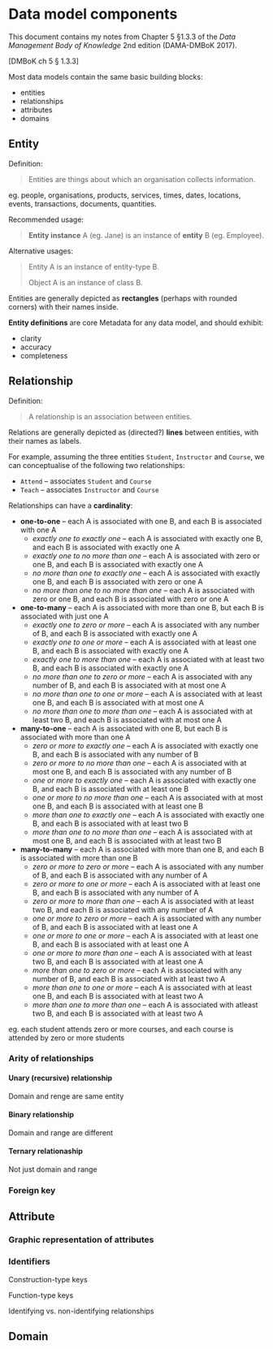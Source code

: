 # Data model components

This document contains my notes from Chapter 5 §1.3.3 of the *Data Management Body of Knowledge* 2nd edition (DAMA-DMBoK 2017).

[DMBoK ch 5 § 1.3.3]

Most data models contain the same basic building blocks:
- entities
- relationships
- attributes
- domains

## Entity

Definition:

> Entities are things about which an organisation collects information.

eg. people, organisations, products, services, times, dates, locations, events, transactions, documents, quantities.

Recommended usage:

> **Entity instance** A (eg. Jane) is an instance of **entity** B (eg. Employee).

Alternative usages:

> Entity A is an instance of entity-type B.
>
> Object A is an instance of class B.

Entities are generally depicted as **rectangles** (perhaps with rounded corners) with their names inside.

**Entity definitions** are core Metadata for any data model, and should exhibit:
- clarity
- accuracy
- completeness

## Relationship

Definition:

> A relationship is an association between entities.

Relations are generally depicted as (directed?) **lines** between entities, with their names as labels.

For example, assuming the three entities `Student`, `Instructor` and `Course`, we can conceptualise of the following two relationships:
- `Attend` – associates `Student` and `Course`
- `Teach` – associates `Instructor` and `Course`

Relationships can have a **cardinality**:
- **one-to-one** – each A is associated with one B, and each B is associated with one A
  - *exactly one to exactly one* – each A is associated with exactly one B, and each B is associated with exactly one A
  - *exactly one to no more than one* – each A is associated with zero or one B, and each B is associated with exactly one A
  - *no more than one to exactly one* – each A is associated with exactly one B, and each B is associated with zero or one A
  - *no more than one to no more than one* – each A is associated with zero or one B, and each B is associated with zero or one A
- **one-to-many** – each A is associated with more than one B, but each B is associated with just one A
  -  *exactly one to zero or more* – each A is associated with any number of B, and each B is associated with exactly one A
  -  *exactly one to one or more* – each A is associated with at least one B, and each B is associated with exactly one A
  -  *exactly one to more than one* – each A is associated with at least two B, and each B is associated with exactly one A
  -  *no more than one to zero or more* – each A is associated with any number of B, and each B is associated with at most one A
  -  *no more than one to one or more* – each A is associated with at least one B, and each B is associated with at most one A
  -  *no more than one to more than one* – each A is associated with at least two B, and each B is associated with at most one A
- **many-to-one** – each A is associated with one B, but each B is associated with more than one A
  - *zero or more to exactly one* – each A is associated with exactly one B, and each B is associated with any number of B
  - *zero or more to no more than one* – each A is associated with at most one B, and each B is associated with any number of B
  - *one or more to exactly one* – each A is associated with exactly one B, and each B is associated with at least one B
  - *one or more to no more than one* – each A is associated with at most one B, and each B is associated with at least one B
  - *more than one to exactly one* – each A is associated with exactly one B, and each B is associated with at least two B
  - *more than one to no more than one* – each A is associated with at most one B, and each B is associated with at least two B
- **many-to-many** – each A is associated with more than one B, and each B is associated with more than one B
  - *zero or more to zero or more* – each A is associated with any number of B, and each B is associated with any number of A
  - *zero or more to one or more* – each A is associated with at least one B, and each B is associated with any number of A
  - *zero or more to more than one* – each A is associated with at least two B, and each B is associated with any number of A
  - *one or more to zero or more* – each A is associated with any number of B, and each B is associated with at least one A
  - *one or more to one or more* – each A is associated with at least one B, and each B is associated with at least one A
  - *one or more to more than one* – each A is associated with at least two B, and each B is associated with at least one A
  - *more than one to zero or more* – each A is associated with any number of B, and each B is associated with at least two A
  - *more than one to one or more* – each A is associated with at least one B, and each B is associated with at least two A
  - *more than one to more than one* – each A is associated with atleast two B, and each B is associated with at least two A



eg. each student attends zero or more courses, and each course is attended by zero or more students
 



### Arity of relationships

#### Unary (recursive) relationship

Domain and renge are same entity

#### Binary relationship

Domain and range are different

#### Ternary relationaship

Not just domain and range



### Foreign key

## Attribute

### Graphic representation of attributes

### Identifiers

Construction-type keys

Function-type keys

Identifying vs. non-identifying relationships

## Domain

